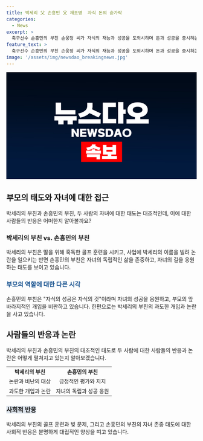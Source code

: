 ```yaml
---
title: 박세리 父 손흥민 父 재조명  자식 돈의 숟가락
categories:
  - News
excerpt: >
  축구선수 손흥민의 부친 손웅정 씨가 자식의 재능과 성공을 도외시하며 돈과 성공을 중시하는 앞바라지하는 부모를 비판하고, 이에 대조적으로 박세리의 부친 박준철 씨는 박세리의 이름을 팔아 사업을 추진하고 논란이 되고 있다. 박준철 씨는 새만금 해양레저관광 복합단지 사업에 참여하려는 과정에서 박세리희망재단 도장을 위조해 사용한 혐의로 지난해 9월 경찰에 고소당했으며, 이 사건은 현재 검찰에 기소 의견으로 넘겨졌다. 박세리는 부친의 채무 문제로 힘든 시간을 보냈음을 고백했다.
feature_text: >
  축구선수 손흥민의 부친 손웅정 씨가 자식의 재능과 성공을 도외시하며 돈과 성공을 중시하는 앞바라지하는 부모를 비판하고, 이에 대조적으로 박세리의 부친 박준철 씨는 박세리의 이름을 팔아 사업을 추진하고 논란이 되고 있다. 박준철 씨는 새만금 해양레저관광 복합단지 사업에 참여하려는 과정에서 박세리희망재단 도장을 위조해 사용한 혐의로 지난해 9월 경찰에 고소당했으며, 이 사건은 현재 검찰에 기소 의견으로 넘겨졌다. 박세리는 부친의 채무 문제로 힘든 시간을 보냈음을 고백했다.
image: '/assets/img/newsdao_breakingnews.jpg'
---
```


<p><img src="/assets/img/newsdao_breakingnews.jpg" alt="firstkoreanews 속보" /></p>

<h2 data-ke-size="size26">부모의 태도와 자녀에 대한 접근</h2>

<p data-ke-size="size16">박세리의 부친과 손흥민의 부친, 두 사람의 자녀에 대한 태도는 대조적인데, 이에 대한 사람들의 반응은 어떠한지 알아볼까요?</p>

<h3>박세리의 부친 vs. 손흥민의 부친</h3>

<p data-ke-size="size16">박세리의 부친은 딸을 위해 혹독한 골프 훈련을 시키고, 사업에 박세리의 이름을 빌려 논란을 일으키는 반면 손흥민의 부친은 자녀의 독립적인 삶을 존중하고, 자녀의 길을 응원하는 태도를 보이고 있습니다.</p>

<h3><b><span style="color: #1a5490;">부모의 역할에 대한 다른 시각</span></b></h3>

<p data-ke-size="size16">손흥민의 부친은 "자식의 성공은 자식의 것"이라며 자녀의 성공을 응원하고, 부모의 앞바라지적인 개입을 비판하고 있습니다. 한편으로는 박세리의 부친의 과도한 개입과 논란을 사고 있습니다.</p>

<h2 data-ke-size="size26">사람들의 반응과 논란</h2>

<p data-ke-size="size16">박세리의 부친과 손흥민의 부친의 대조적인 태도로 두 사람에 대한 사람들의 반응과 논란은 어떻게 펼쳐지고 있는지 알아보겠습니다.</p>

<table>
    <tbody>
        <tr>
            <td style="text-align: center; height: 17px;"><b>박세리의 부친</b></td>
            <td style="text-align: center; height: 17px;"><b>손흥민의 부친</b></td>
        </tr>
        <tr>
            <td style="text-align: center; height: 17px;">논란과 비난의 대상</td>
            <td style="text-align: center; height: 17px;">긍정적인 평가와 지지</td>
        </tr>
        <tr>
            <td style="text-align: center; height: 17px;">과도한 개입과 논란</td>
            <td style="text-align: center; height: 17px;">자녀의 독립과 성공 응원</td>
        </tr>
    </tbody>
</table>

<h3><b><span style="background-color: #21538527;">사회적 반응</span></b></h3>

<p data-ke-size="size16">박세리의 부친의 골프 훈련과 빚 문제, 그리고 손흥민의 부친의 자녀 존중 태도에 대한 사회적 반응은 분명하게 대립적인 양상을 띠고 있습니다.</p>

